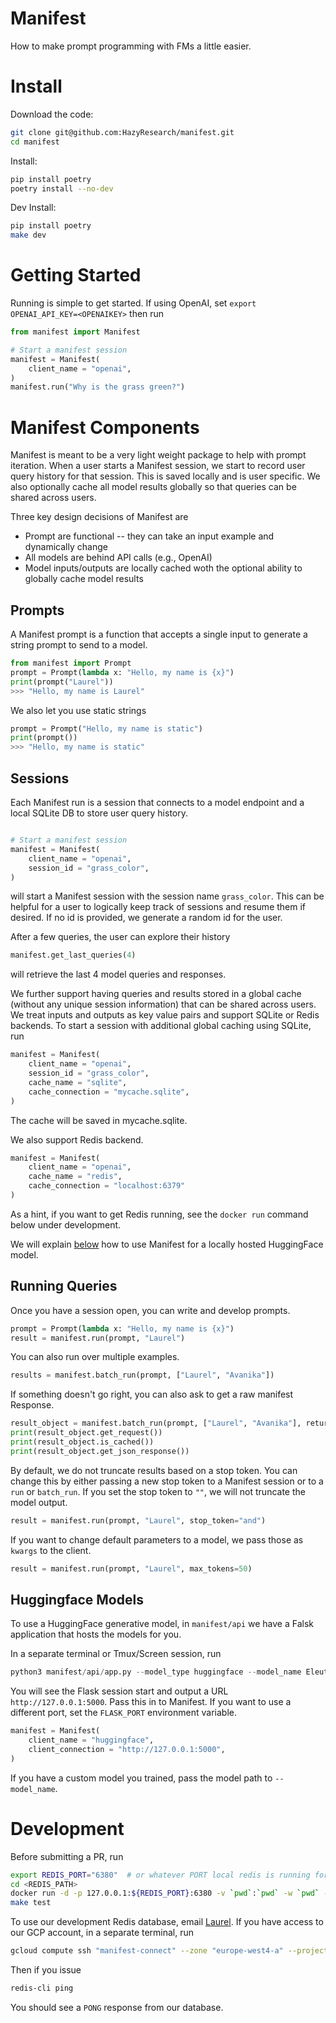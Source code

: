 # Manifest
How to make prompt programming with FMs a little easier.

# Install
Download the code:
```bash
git clone git@github.com:HazyResearch/manifest.git
cd manifest
```

Install:
```bash
pip install poetry
poetry install --no-dev
```

Dev Install:
```bash
pip install poetry
make dev
```

# Getting Started
Running is simple to get started. If using OpenAI, set `export OPENAI_API_KEY=<OPENAIKEY>` then run

```python
from manifest import Manifest

# Start a manifest session
manifest = Manifest(
    client_name = "openai",
)
manifest.run("Why is the grass green?")
```

# Manifest Components
Manifest is meant to be a very light weight package to help with prompt iteration. When a user starts a Manifest session, we start to record user query history for that session. This is saved locally and is user specific. We also optionally cache all model results globally so that queries can be shared across users.

Three key design decisions of Manifest are

* Prompt are functional -- they can take an input example and dynamically change
* All models are behind API calls (e.g., OpenAI)
* Model inputs/outputs are locally cached woth the optional ability to globally cache model results

## Prompts
A Manifest prompt is a function that accepts a single input to generate a string prompt to send to a model.

```python
from manifest import Prompt
prompt = Prompt(lambda x: "Hello, my name is {x}")
print(prompt("Laurel"))
>>> "Hello, my name is Laurel"
```

We also let you use static strings
```python
prompt = Prompt("Hello, my name is static")
print(prompt())
>>> "Hello, my name is static"
```

## Sessions

Each Manifest run is a session that connects to a model endpoint and a local SQLite DB to store user query history.
```python

# Start a manifest session
manifest = Manifest(
    client_name = "openai",
    session_id = "grass_color",
)
```
will start a Manifest session with the session name `grass_color`. This can be helpful for a user to logically keep track of sessions and resume them if desired. If no id is provided, we generate a random id for the user.

After a few queries, the user can explore their history
```python
manifest.get_last_queries(4)
```
will retrieve the last 4 model queries and responses.

We further support having queries and results stored in a global cache (without any unique session information) that can be shared across users. We treat inputs and outputs as key value pairs and support SQLite or Redis backends. To start a session with additional global caching using SQLite, run

```python
manifest = Manifest(
    client_name = "openai",
    session_id = "grass_color",
    cache_name = "sqlite",
    cache_connection = "mycache.sqlite",
)
```
The cache will be saved in mycache.sqlite.

We also support Redis backend.
```python
manifest = Manifest(
    client_name = "openai",
    cache_name = "redis",
    cache_connection = "localhost:6379"
)
```
As a hint, if you want to get Redis running, see the `docker run` command below under development.

We will explain [below](#huggingface-models) how to use Manifest for a locally hosted HuggingFace model.

## Running Queries

Once you have a session open, you can write and develop prompts.

```python
prompt = Prompt(lambda x: "Hello, my name is {x}")
result = manifest.run(prompt, "Laurel")
```

You can also run over multiple examples.
```python
results = manifest.batch_run(prompt, ["Laurel", "Avanika"])
```

If something doesn't go right, you can also ask to get a raw manifest Response.
```python
result_object = manifest.batch_run(prompt, ["Laurel", "Avanika"], return_response=True)
print(result_object.get_request())
print(result_object.is_cached())
print(result_object.get_json_response())
```

By default, we do not truncate results based on a stop token. You can change this by either passing a new stop token to a Manifest session or to a `run` or `batch_run`. If you set the stop token to `""`, we will not truncate the model output.
```python
result = manifest.run(prompt, "Laurel", stop_token="and")
```

If you want to change default parameters to a model, we pass those as `kwargs` to the client.
```python
result = manifest.run(prompt, "Laurel", max_tokens=50)
```

## Huggingface Models
To use a HuggingFace generative model, in `manifest/api` we have a Falsk application that hosts the models for you.

In a separate terminal or Tmux/Screen session, run
```python
python3 manifest/api/app.py --model_type huggingface --model_name EleutherAI/gpt-j-6B --device 0
```
You will see the Flask session start and output a URL `http://127.0.0.1:5000`. Pass this in to Manifest. If you want to use a different port, set the `FLASK_PORT` environment variable.

```python
manifest = Manifest(
    client_name = "huggingface",
    client_connection = "http://127.0.0.1:5000",
)
```

If you have a custom model you trained, pass the model path to `--model_name`.

# Development
Before submitting a PR, run
```bash
export REDIS_PORT="6380"  # or whatever PORT local redis is running for those tests
cd <REDIS_PATH>
docker run -d -p 127.0.0.1:${REDIS_PORT}:6380 -v `pwd`:`pwd` -w `pwd` --name manifest_redis_test redis
make test
```

To use our development Redis database, email [Laurel](lorr1@cs.stanford.edu). If you have access to our GCP account, in a separate terminal, run
```bash
gcloud compute ssh "manifest-connect" --zone "europe-west4-a" --project "hai-gcp-head-models" -- -N -L 6379:10.152.93.107:6379
```

Then if you issue
```bash
redis-cli ping
```
You should see a `PONG` response from our database.
